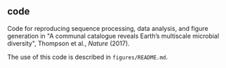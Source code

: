 ## code

Code for reproducing sequence processing, data analysis, and figure generation in "A communal catalogue reveals Earth’s multiscale microbial diversity", Thompson et al., *Nature* (2017).

The use of this code is described in `figures/README.md`.
